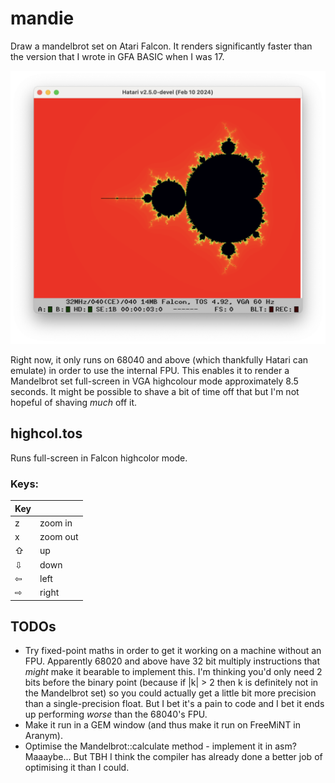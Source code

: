 # mandie

Draw a mandelbrot set on Atari Falcon. It renders significantly faster than the version
that I wrote in GFA BASIC when I was 17.

![Mandelbrot set image in a mere 8.5 seconds!](images/mandie.png)

Right now, it only runs on 68040 and above (which thankfully Hatari can emulate) in
order to use the internal FPU. This enables it to render a Mandelbrot set
full-screen in VGA highcolour mode approximately 8.5 seconds. It might be possible
to shave a bit of time off that but I'm not hopeful of shaving _much_ off it.

## highcol.tos

Runs full-screen in Falcon highcolor mode.

### Keys:

| Key |          |
| --- | -------- |
| z   | zoom in  |
| x   | zoom out |
| ⇧   | up       |
| ⇩   | down     |
| ⇦   | left     |
| ⇨   | right    |

## TODOs

- Try fixed-point maths in order to get it working on a machine without an FPU.
  Apparently 68020 and above have 32 bit multiply instructions that _might_ make it
  bearable to implement this. I'm thinking you'd only need 2 bits before the binary
  point (because if |k| > 2 then k is definitely not in the Mandelbrot set) so you
  could actually get a little bit more precision than a single-precision float. But I
  bet it's a pain to code and I bet it ends up performing _worse_ than the 68040's
  FPU.
- Make it run in a GEM window (and thus make it run on FreeMiNT in Aranym).
- Optimise the Mandelbrot::calculate method - implement it in asm? Maaaybe... But
  TBH I think the compiler has already done a better job of optimising it than I could.
